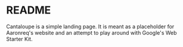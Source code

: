 # README
Cantaloupe is a simple landing page. It is meant as a placeholder for Aaronreq's website and an attempt to play around with Google's Web Starter Kit.